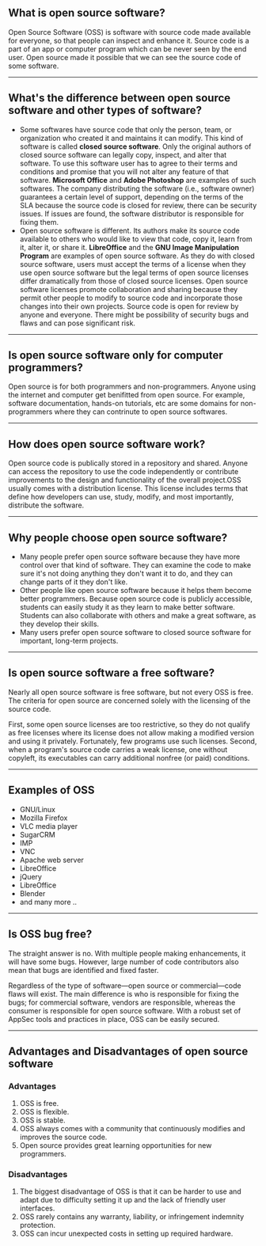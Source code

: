 ##  What is open source software?
Open Source Software (OSS) is software with source code made available for everyone, so that people can inspect and enhance it. Source code is a part of an app or computer program which can be never seen by the end user.
Open source made it possible that we can see the source code of some software.
<hr>

## What's the difference between open source software and other types of software?
- Some softwares have source code that only the person, team, or organization who created it and maintains it can modify. This kind of software is called **closed source software**.
Only the original authors of closed source software can legally copy, inspect, and alter that software. To use this software user has to agree to their terms and conditions and promise that you will not alter any feature of that software.
**Microsoft Office** and **Adobe Photoshop** are examples of such softwares. The company distributing the software (i.e., software owner) guarantees a certain level of support, depending on the terms of the SLA
because the source code is closed for review, there can be security issues. If issues are found, the software distributor is responsible for fixing them.
- Open source software is different. Its authors make its source code available to others who would like to view that code, copy it, learn from it, alter it, or share it.
**LibreOffice** and the **GNU Image Manipulation Program** are examples of open source software. As they do with closed source software, users must accept the terms of a license when they use open source software but the legal terms of open
source licenses differ dramatically from those of closed source licenses. Open source software licenses promote collaboration and sharing because they permit other people to modify to source code and incorporate those 
changes into their own projects. Source code is open for review by anyone and everyone. There might be possibility of security bugs and flaws and can pose significant risk.

<hr>

## Is open source software only for computer programmers?
Open source is for both programmers and non-programmers. Anyone using the internet and computer get benifitted from open source. For example, software documentation, hands-on tutorials, etc are some domains for non-programmers where they can contrinute to open source softwares.

<hr>

## How does open source software work?
Open source code is publically stored in a repository and shared. Anyone can access the repository to use the code independently
or contribute improvements to the design and functionality of the overall project.OSS usually comes with a distribution license. This license includes terms that define how developers can use, study, modify,
and most importantly, distribute the software.
<hr>

## Why people choose open source software?
- Many people prefer open source software because they have more control over that kind of software. They can examine the code to make sure it's not doing anything they don't want it to do,
and they can change parts of it they don't like.
- Other people like open source software because it helps them become better programmers. Because open source code is publicly accessible, students can easily study it as they learn to make better software. 
Students can also collaborate with others and make a great software, as they develop their skills.
- Many users prefer open source software to closed source software for important, long-term projects.
<hr>

## Is open source software a free software?
Nearly all open source software is free software, but not every OSS is free. The criteria for open source are concerned solely with the licensing of the source code.
 
First, some open source licenses are too restrictive, so they do not qualify as free licenses where its license does not allow making a modified version and using it privately. Fortunately, few programs use such licenses.
Second, when a program's source code carries a weak license, one without copyleft, its executables can carry additional nonfree (or paid) conditions.

<hr>

## Examples of OSS
- GNU/Linux
- Mozilla Firefox
- VLC media player
- SugarCRM
- IMP
- VNC
- Apache web server
- LibreOffice
- jQuery
- LibreOffice
- Blender 
- and many more ..
<hr>

## Is OSS bug free?
The straight answer is no. With multiple people making enhancements, it will have some bugs. 
However, large number of code contributors also mean that bugs are identified and fixed faster.

Regardless of the type of software—open source or commercial—code flaws will exist. The main difference is who is responsible for fixing the bugs; for commercial software, vendors are responsible, whereas the consumer is responsible for open source software. With a robust set of AppSec tools and practices in place, OSS can be easily secured.
<hr>

##  Advantages and Disadvantages of open source software
### Advantages
1. OSS is free.
2. OSS is flexible.
3. OSS is stable.
4. OSS always comes with a community that continuously modifies and improves the source code.
5. Open source provides great learning opportunities for new programmers.

### Disadvantages
1. The biggest disadvantage of OSS is that it can be harder to use and adapt due to difficulty setting it up and the lack of friendly user interfaces.
2. OSS rarely contains any warranty, liability, or infringement indemnity protection.
3. OSS can incur unexpected costs in setting up required hardware.
